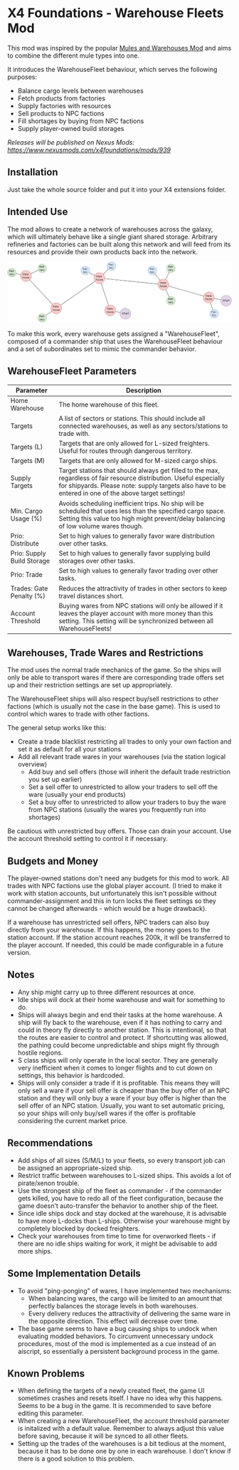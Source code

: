 # X4 Foundations - Warehouse Fleets Mod

This mod was inspired by the popular [Mules and Warehouses Mod](https://github.com/Misunderstood-Wookiee/Mules-and-Warehouses-Extended) and aims to combine the different mule types into one.

It introduces the WarehouseFleet behaviour, which serves the following purposes:
- Balance cargo levels between warehouses
- Fetch products from factories
- Supply factories with resources
- Sell products to NPC factions
- Fill shortages by buying from NPC factions
- Supply player-owned build storages

*Releases will be published on Nexus Mods: https://www.nexusmods.com/x4foundations/mods/939*

## Installation

Just take the whole source folder and put it into your X4 extensions folder.

## Intended Use

The mod allows to create a network of warehouses across the galaxy, which will ultimately behave like a single giant shared storage. Arbitrary refineries and factories can be built along this network and will feed from its resources and provide their own products back into the network.

![Warehouse Setup](./WarehouseFleets.drawio.png "Warehouse Setup")

To make this work, every warehouse gets assigned a "WarehouseFleet", composed of a commander ship that uses the WarehouseFleet behaviour and a set of subordinates set to mimic the commander behavior.

## WarehouseFleet Parameters

| Parameter | Description |
| --- | --- |
| Home Warehouse | The home warehouse of this fleet. |
| Targets | A list of sectors or stations. This should include all connected warehouses, as well as any sectors/stations to trade with. |
| Targets (L) | Targets that are only allowed for L-sized freighters. Useful for routes through dangerous territory. |
| Targets (M) | Targets that are only allowed for M-sized cargo ships. |
| Supply Targets | Target stations that should always get filled to the max, regardless of fair resource distribution. Useful especially for shipyards. Please note: supply targets also have to be entered in one of the above target settings! |
| Min. Cargo Usage (%) | Avoids scheduling inefficient trips. No ship will be scheduled that uses less than the specified cargo space. Setting this value too high might prevent/delay balancing of low volume wares though. |
| Prio: Distribute | Set to high values to generally favor ware distribution over other tasks. |
| Prio: Supply Build Storage | Set to high values to generally favor supplying build storages over other tasks. |
| Prio: Trade  | Set to high values to generally favor trading over other tasks. |
| Trades: Gate Penalty (%) | Reduces the attractivity of trades in other sectors to keep travel distances short. |
| Account Threshold | Buying wares from NPC stations will only be allowed if it leaves the player account with more money than this setting. This setting will be synchronized between all WarehouseFleets! |

## Warehouses, Trade Wares and Restrictions

The mod uses the normal trade mechanics of the game. So the ships will only be able to transport wares if there are corresponding trade offers set up and their restriction settings are set up appropriately.

The WarehouseFleet ships will also respect buy/sell restrictions to other factions (which is usually not the case in the base game). This is used to control which wares to trade with other factions.

The general setup works like this:
- Create a trade blacklist restricting all trades to only your own faction and set it as default for all your stations
- Add all relevant trade wares in your warehouses (via the station logical overview)
  - Add buy and sell offers (those will inherit the default trade restriction you set up earlier)
  - Set a sell offer to unrestricted to allow your traders to sell off the ware (usually your end products)
  - Set a buy offer to unrestricted to allow your traders to buy the ware from NPC stations (usually the wares you frequently run into shortages)

Be cautious with unrestricted buy offers. Those can drain your account. Use the account threshold setting to control it if necessary.

## Budgets and Money

The player-owned stations don't need any budgets for this mod to work. All trades with NPC factions use the global player account. (I tried to make it work with station accounts, but unfortunately this isn't possible without commander-assignment and this in turn locks the fleet settings so they cannot be changed afterwards - which would be a huge drawback).

If a warehouse has unrestricted sell offers, NPC traders can also buy directly from your warehouse. If this happens, the money goes to the station account. If the station account reaches 200k, it will be transferred to the player account. If needed, this could be made configurable in a future version.

## Notes

- Any ship might carry up to three different resources at once.
- Idle ships will dock at their home warehouse and wait for something to do.
- Ships will always begin and end their tasks at the home warehouse. A ship will fly back to the warehouse, even if it has nothing to carry and could in theory fly directly to another station. This is intentional, so that the routes are easier to control and protect. If shortcutting was allowed, the pathing could become unpredictable and ships might fly through hostile regions.
- S class ships will only operate in the local sector. They are generally very inefficient when it comes to longer flights and to cut down on settings, this behavior is hardcoded.
- Ships will only consider a trade if it is profitable. This means they will only sell a ware if your sell offer is cheaper than the buy offer of an NPC station and they will only buy a ware if your buy offer is higher than the sell offer of an NPC station. Usually, you want to set automatic pricing, so your ships will only buy/sell wares if the offer is profitable considering the current market price.

## Recommendations

- Add ships of all sizes (S/M/L) to your fleets, so every transport job can be assigned an appropriate-sized ship.
- Restrict traffic between warehouses to L-sized ships. This avoids a lot of pirate/xenon trouble.
- Use the strongest ship of the fleet as commander - if the commander gets killed, you have to redo all of the fleet configuration, because the game doesn't auto-transfer the behavior to another ship of the fleet.
- Since idle ships dock and stay docked at the warehouse, it is advisable to have more L-docks than L-ships. Otherwise your warehouse might by completely blocked by docked freighters.
- Check your warehouses from time to time for overworked fleets - if there are no idle ships waiting for work, it might be advisable to add more ships.

## Some Implementation Details

- To avoid "ping-ponging" of wares, I have implemented two mechanisms:
  - When balancing wares, the cargo will be limited to an amount that perfectly balances the storage levels in both warehouses.
  - Every delivery reduces the attractivity of delivering the same ware in the opposite direction. This effect will decrease over time.
- The base game seems to have a bug causing ships to undock when evaluating modded behaviors. To circumvent unnecessary undock procedures, most of the mod is implemented as a cue instead of an aiscript, so essentially a persistent background process in the game.

## Known Problems

- When defining the targets of a newly created fleet, the game UI sometimes crashes and resets itself. I have no idea why this happens. Seems to be a bug in the game. It is recommended to save before editing this parameter.
- When creating a new WarehouseFleet, the account threshold parameter is initalized with a default value. Remember to always adjust this value before saving, because it will be synced to all other fleets.
- Setting up the trades of the warehouses is a bit tedious at the moment, because it has to be done one by one in each warehouse. I don't know if there is a good solution to this problem.